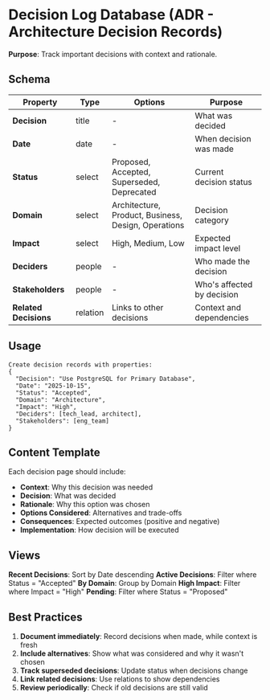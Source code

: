 # Decision Log Database (ADR - Architecture Decision Records)

**Purpose**: Track important decisions with context and rationale.

## Schema

| Property | Type | Options | Purpose |
|----------|------|---------|---------|
| **Decision** | title | - | What was decided |
| **Date** | date | - | When decision was made |
| **Status** | select | Proposed, Accepted, Superseded, Deprecated | Current decision status |
| **Domain** | select | Architecture, Product, Business, Design, Operations | Decision category |
| **Impact** | select | High, Medium, Low | Expected impact level |
| **Deciders** | people | - | Who made the decision |
| **Stakeholders** | people | - | Who's affected by decision |
| **Related Decisions** | relation | Links to other decisions | Context and dependencies |

## Usage

```
Create decision records with properties:
{
  "Decision": "Use PostgreSQL for Primary Database",
  "Date": "2025-10-15",
  "Status": "Accepted",
  "Domain": "Architecture",
  "Impact": "High",
  "Deciders": [tech_lead, architect],
  "Stakeholders": [eng_team]
}
```

## Content Template

Each decision page should include:
- **Context**: Why this decision was needed
- **Decision**: What was decided
- **Rationale**: Why this option was chosen
- **Options Considered**: Alternatives and trade-offs
- **Consequences**: Expected outcomes (positive and negative)
- **Implementation**: How decision will be executed

## Views

**Recent Decisions**: Sort by Date descending
**Active Decisions**: Filter where Status = "Accepted"
**By Domain**: Group by Domain
**High Impact**: Filter where Impact = "High"
**Pending**: Filter where Status = "Proposed"

## Best Practices

1. **Document immediately**: Record decisions when made, while context is fresh
2. **Include alternatives**: Show what was considered and why it wasn't chosen
3. **Track superseded decisions**: Update status when decisions change
4. **Link related decisions**: Use relations to show dependencies
5. **Review periodically**: Check if old decisions are still valid

